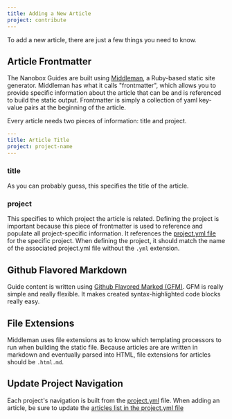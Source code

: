 ```yaml
---
title: Adding a New Article
project: contribute
---
```


To add a new article, there are just a few things you need to know.

## Article Frontmatter
The Nanobox Guides are built using [Middleman](https://middlemanapp.com/), a Ruby-based static site generator. Middleman has what it calls "frontmatter", which allows you to provide specific information about the article that can be and is referenced to build the static output. Frontmatter is simply a collection of yaml key-value pairs at the beginning of the article.

Every article needs two pieces of information: title and project.

```yaml
---
title: Article Title
project: project-name
---
```

### title
As you can probably guess, this specifies the title of the article.

### project
This specifies to which project the article is related. Defining the project is important because this piece of frontmatter is used to reference and populate all project-specific information. It references the [project.yml file](/contribute/project-yml/) for the specific project. When defining the project, it should match the name of the associated project.yml file without the `.yml` extension.

## Github Flavored Markdown
Guide content is written using [Github Flavored Marked (GFM)](https://guides.github.com/features/mastering-markdown/). GFM is really simple and really flexible. It makes created syntax-highlighted code blocks really easy.

## File Extensions
Middleman uses file extensions as to know which templating processors to run when building the static file. Because articles are are written in markdown and eventually parsed into HTML, file extensions for articles should be `.html.md`.

## Update Project Navigation
Each project's navigation is built from the [project.yml](/contribute/project-yml/) file. When adding an article, be sure to update the [articles list in the project.yml file](/contribute/project-yml/#articles)

